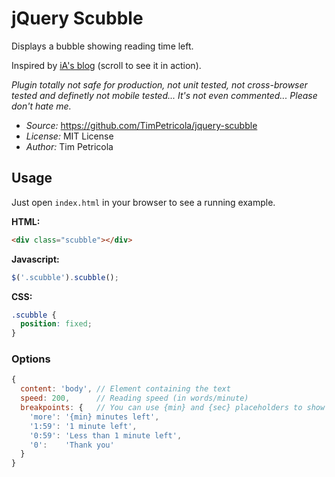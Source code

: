 # jQuery Scubble

Displays a bubble showing reading time left.

Inspired by [iA's blog](http://ia.net/blog/) (scroll to see it in action).

*Plugin totally not safe for production, not unit tested, not cross-browser tested and definetly not mobile tested... It's not even commented... Please don't hate me.*

* *Source:* https://github.com/TimPetricola/jquery-scubble
* *License:* MIT License
* *Author:* Tim Petricola

## Usage

Just open `index.html` in your browser to see a running example.

**HTML:**
```html
<div class="scubble"></div>
```

**Javascript:**
```javascript
$('.scubble').scubble();
```

**CSS:**
```css
.scubble {
  position: fixed;
}
```

### Options
```javascript
{
  content: 'body', // Element containing the text
  speed: 200,      // Reading speed (in words/minute)
  breakpoints: {   // You can use {min} and {sec} placeholders to show time left
    'more': '{min} minutes left',
    '1:59': '1 minute left',
    '0:59': 'Less than 1 minute left',
    '0':    'Thank you'
  }
}
```
